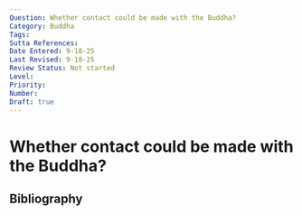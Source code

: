 ```yaml
---
Question: Whether contact could be made with the Buddha?
Category: Buddha
Tags: 
Sutta References: 
Date Entered: 9-18-25
Last Revised: 9-18-25
Review Status: Not started
Level: 
Priority: 
Number: 
Draft: true
---
```


# Whether contact could be made with the Buddha?

## Bibliography

<!-- 

Notes:



-->
